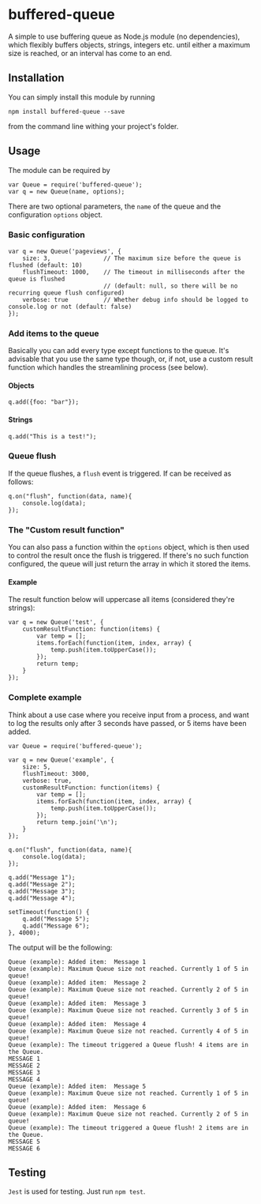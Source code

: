 # buffered-queue

A simple to use buffering queue as Node.js module (no dependencies), which flexibly buffers objects, strings, integers etc. until either a maximum size is reached, or an interval has come to an end.

## Installation

You can simply install this module by running 

`npm install buffered-queue --save`

from the command line withing your project's folder.

## Usage

The module can be required by

    var Queue = require('buffered-queue');
    var q = new Queue(name, options);

There are two optional parameters, the `name` of the queue and the configuration `options` object.

### Basic configuration
```
var q = new Queue('pageviews', {
    size: 3,               // The maximum size before the queue is flushed (default: 10)
    flushTimeout: 1000,    // The timeout in milliseconds after the queue is flushed
                           // (default: null, so there will be no recurring queue flush configured)
    verbose: true          // Whether debug info should be logged to console.log or not (default: false)
});
```

### Add items to the queue

Basically you can add every type except functions to the queue. It's advisable that you use the same type though, or, if not, use a custom result function which handles the streamlining process (see below). 

#### Objects
```
q.add({foo: "bar"});
```

#### Strings
```
q.add("This is a test!");
```

### Queue flush

If the queue flushes, a `flush` event is triggered. If can be received as follows:

```
q.on("flush", function(data, name){
    console.log(data);
});
```

### The "Custom result function"

You can also pass a function within the `options` object, which is then used to control the result once the flush is triggered. If there's no such function configured, the queue will just return the array in which it stored the items. 

#### Example

The result function below will uppercase all items (considered they're strings):

```
var q = new Queue('test', {
    customResultFunction: function(items) {
        var temp = [];
        items.forEach(function(item, index, array) {
            temp.push(item.toUpperCase());
        });
        return temp;
    }
});

```

### Complete example

Think about a use case where you receive input from a process, and want to log the results only after 3 seconds have passed, or 5 items have been added.  

```
var Queue = require('buffered-queue');

var q = new Queue('example', {
    size: 5,
    flushTimeout: 3000,
    verbose: true,
    customResultFunction: function(items) {
        var temp = [];
        items.forEach(function(item, index, array) {
            temp.push(item.toUpperCase());
        });
        return temp.join('\n');
    }
});

q.on("flush", function(data, name){
    console.log(data);
});

q.add("Message 1");
q.add("Message 2");
q.add("Message 3");
q.add("Message 4");

setTimeout(function() {
    q.add("Message 5");
    q.add("Message 6");
}, 4000);
```

The output will be the following:

```
Queue (example): Added item:  Message 1
Queue (example): Maximum Queue size not reached. Currently 1 of 5 in queue!
Queue (example): Added item:  Message 2
Queue (example): Maximum Queue size not reached. Currently 2 of 5 in queue!
Queue (example): Added item:  Message 3
Queue (example): Maximum Queue size not reached. Currently 3 of 5 in queue!
Queue (example): Added item:  Message 4
Queue (example): Maximum Queue size not reached. Currently 4 of 5 in queue!
Queue (example): The timeout triggered a Queue flush! 4 items are in the Queue.
MESSAGE 1
MESSAGE 2
MESSAGE 3
MESSAGE 4
Queue (example): Added item:  Message 5
Queue (example): Maximum Queue size not reached. Currently 1 of 5 in queue!
Queue (example): Added item:  Message 6
Queue (example): Maximum Queue size not reached. Currently 2 of 5 in queue!
Queue (example): The timeout triggered a Queue flush! 2 items are in the Queue.
MESSAGE 5
MESSAGE 6
```

## Testing

`Jest` is used for testing. Just run `npm test`. 
